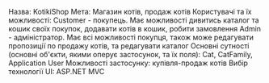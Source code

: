 Назва: KotikiShop
Мета: Магазин котів, продаж котів
Користувачі та їх можливості: Customer - покупець. Має можливості дивитись каталог та кошик своїх покупок, додавати котів в кошик, робити замовлення
Admin - адміністратор. Має всі можливості покупця, також може редагувати пропозиції по продажу котів, та редагувати каталог
Основні сутності (основні об'єкти, якими оперує застосунок, та їх поля): Cat, CatFamily, Application User
Можливості застосунку: купівля-продаж котів
Вибір технології UI: ASP.NET MVC
